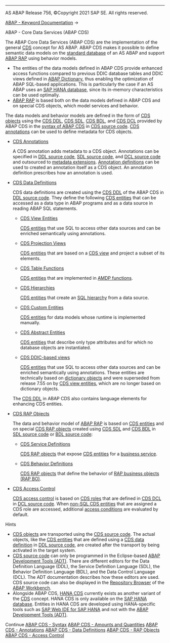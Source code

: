   

* * *

AS ABAP Release 756, ©Copyright 2021 SAP SE. All rights reserved.

[ABAP - Keyword Documentation](javascript:call_link\('abenabap.htm'\)) → 

ABAP - Core Data Services (ABAP CDS)

The ABAP Core Data Services (ABAP CDS) are the implementation of the general [CDS](javascript:call_link\('abencds_glosry.htm'\) "Glossary Entry") concept for AS ABAP. ABAP CDS makes it possible to define semantic data models on the [standard database](javascript:call_link\('abenstandard_db_glosry.htm'\) "Glossary Entry") of an AS ABAP and support [ABAP RAP](javascript:call_link\('abenabap_rap_glosry.htm'\) "Glossary Entry") using behavior models.

-   The entities of the data models defined in ABAP CDS provide enhanced access functions compared to previous DDIC database tables and DDIC views defined in [ABAP Dictionary](javascript:call_link\('abenabap_dictionary.htm'\)), thus enabling the optimization of ABAP SQL-based applications. This is particularly the case if an AS ABAP uses an [SAP HANA database](javascript:call_link\('abenhana_database_glosry.htm'\) "Glossary Entry"), since its in-memory characteristics can be used optimally.
-   [ABAP RAP](javascript:call_link\('abenabap_rap_glosry.htm'\) "Glossary Entry") is based both on the data models defined in ABAP CDS and on special CDS objects, which model services and behavior.

The data models and behavior models are defined in the form of [CDS objects](javascript:call_link\('abencds_object_glosry.htm'\) "Glossary Entry") using the [CDS DDL](javascript:call_link\('abencds_ddl_glosry.htm'\) "Glossary Entry"), [CDS SDL](javascript:call_link\('abencds_sdl_glosry.htm'\) "Glossary Entry"), [CDS BDL](javascript:call_link\('abencds_bdl_glosry.htm'\) "Glossary Entry"), and [CDS DCL](javascript:call_link\('abencds_dcl_glosry.htm'\) "Glossary Entry") provided by ABAP CDS in the [syntax of ABAP CDS](javascript:call_link\('abencds_syntax.htm'\)) in [CDS source code](javascript:call_link\('abencds_source_code_glosry.htm'\) "Glossary Entry"). [CDS annotations](javascript:call_link\('abencds_annotation_glosry.htm'\) "Glossary Entry") can be used to define metadata for CDS objects.

-   [CDS Annotations](javascript:call_link\('abencds_annotations.htm'\))
    
    A CDS annotation adds metadata to a CDS object. Annotations can be specified in [DDL source code](javascript:call_link\('abenddl_source_code_glosry.htm'\) "Glossary Entry"), [SDL source code](javascript:call_link\('abensdl_source_code_glosry.htm'\) "Glossary Entry"), and [DCL source code](javascript:call_link\('abenddl_source_code_glosry.htm'\) "Glossary Entry") and outsourced to [metadata extensions](javascript:call_link\('abencds_metadata_extension_glosry.htm'\) "Glossary Entry"). [Annotation definitions](javascript:call_link\('abencds_anno_definition_glosry.htm'\) "Glossary Entry") can be used to created an annotation itself as a CDS object. An annotation definition prescribes how an annotation is used.
    
-   [CDS Data Definitions](javascript:call_link\('abencds_entities.htm'\))
    
    CDS data definitions are created using the [CDS DDL](javascript:call_link\('abencds_ddl_glosry.htm'\) "Glossary Entry") of the ABAP CDS in [DDL source code](javascript:call_link\('abenddl_source_code_glosry.htm'\) "Glossary Entry"). They define the following [CDS entities](javascript:call_link\('abencds_entity_glosry.htm'\) "Glossary Entry") that can be accessed as a data type in ABAP programs and as a data source in reading ABAP SQL statements.
    
    -   [CDS View Entities](javascript:call_link\('abencds_v2_views.htm'\))
        
        [CDS entities](javascript:call_link\('abencds_entity_glosry.htm'\) "Glossary Entry") that use SQL to access other data sources and can be enriched semantically using annotations.
        
    -   [CDS Projection Views](javascript:call_link\('abencds_proj_views.htm'\))
        
        [CDS entities](javascript:call_link\('abencds_entity_glosry.htm'\) "Glossary Entry") that are based on a [CDS view](javascript:call_link\('abencds_view_glosry.htm'\) "Glossary Entry") and project a subset of its elements.
        
    -   [CDS Table Functions](javascript:call_link\('abencds_table_functions.htm'\))
        
        [CDS entities](javascript:call_link\('abencds_entity_glosry.htm'\) "Glossary Entry") that are implemented in [AMDP functions](javascript:call_link\('abenamdp_function_glosry.htm'\) "Glossary Entry").
        
    -   [CDS Hierarchies](javascript:call_link\('abencds_hierarchies.htm'\))
        
        [CDS entities](javascript:call_link\('abencds_entity_glosry.htm'\) "Glossary Entry") that create an [SQL hierarchy](javascript:call_link\('abensql_hierarchy_glosry.htm'\) "Glossary Entry") from a data source.
        
    -   [CDS Custom Entities](javascript:call_link\('abencds_custom_entities.htm'\))
        
        [CDS entities](javascript:call_link\('abencds_entity_glosry.htm'\) "Glossary Entry") for data models whose runtime is implemented manually.
        
    -   [CDS Abstract Entities](javascript:call_link\('abencds_abstract_entities.htm'\))
        
        [CDS entities](javascript:call_link\('abencds_entity_glosry.htm'\) "Glossary Entry") that describe only type attributes and for which no database objects are instantiated.
        
    -   [CDS DDIC-based views](javascript:call_link\('abencds_v1_views.htm'\))
        
        [CDS entities](javascript:call_link\('abencds_entity_glosry.htm'\) "Glossary Entry") that use SQL to access other data sources and can be enriched semantically using annotations. These entities are technically based on [dictionary objects](javascript:call_link\('abendictionary_object_glosry.htm'\) "Glossary Entry") and were superseded from release 7.55 on by [CDS view entities](javascript:call_link\('abencds_v2_view_glosry.htm'\) "Glossary Entry"), which are no longer based on dictionary objects.
        
    
    The [CDS DDL](javascript:call_link\('abencds_ddl_glosry.htm'\) "Glossary Entry") in ABAP CDS also contains language elements for enhancing CDS entities.
    
-   [CDS RAP Objects](javascript:call_link\('abencds_rap_objects.htm'\))
    
    The data and behavior model of [ABAP RAP](javascript:call_link\('abenabap_rap_glosry.htm'\) "Glossary Entry") is based on [CDS entities](javascript:call_link\('abencds_entity_glosry.htm'\) "Glossary Entry") and on special [CDS RAP objects](javascript:call_link\('abencds_rap_object_glosry.htm'\) "Glossary Entry") created using [CDS SDL](javascript:call_link\('abencds_sdl_glosry.htm'\) "Glossary Entry") and [CDS BDL](javascript:call_link\('abencds_bdl_glosry.htm'\) "Glossary Entry") in [SDL source code](javascript:call_link\('abensdl_source_code_glosry.htm'\) "Glossary Entry") or [BDL source code](javascript:call_link\('abenbdl_source_code_glosry.htm'\) "Glossary Entry"):
    
    -   [CDS Service Definitions](javascript:call_link\('abencds_service_definitions.htm'\))
        
        [CDS RAP objects](javascript:call_link\('abencds_rap_object_glosry.htm'\) "Glossary Entry") that expose [CDS entities](javascript:call_link\('abencds_entity_glosry.htm'\) "Glossary Entry") for a [business service](javascript:call_link\('abenbusiness_service_glosry.htm'\) "Glossary Entry").
        
    -   [CDS Behavior Definitions](javascript:call_link\('abencds_bdef.htm'\))
        
        [CDS RAP objects](javascript:call_link\('abencds_rap_object_glosry.htm'\) "Glossary Entry") that define the behavior of [RAP business objects (RAP BO)](javascript:call_link\('abenrap_bo_glosry.htm'\) "Glossary Entry").
        
-   [CDS Access Control](javascript:call_link\('abencds_access_control.htm'\))
    
    [CDS access control](javascript:call_link\('abencds_access_control_glosry.htm'\) "Glossary Entry") is based on [CDS roles](javascript:call_link\('abencds_role_glosry.htm'\) "Glossary Entry") that are defined in [CDS DCL](javascript:call_link\('abencds_dcl_glosry.htm'\) "Glossary Entry") in [DCL source code](javascript:call_link\('abendcl_source_code_glosry.htm'\) "Glossary Entry"). When [non-SQL CDS entities](javascript:call_link\('abencds_non_sql_entity_glosry.htm'\) "Glossary Entry") that are assigned a CDS role are accessed, additional [access conditions](javascript:call_link\('abenaccess_condition_glosry.htm'\) "Glossary Entry") are evaluated by default.
    

Hints

-   [CDS objects](javascript:call_link\('abencds_object_glosry.htm'\) "Glossary Entry") are transported using the [CDS source code](javascript:call_link\('abencds_source_code_glosry.htm'\) "Glossary Entry"). The actual objects, like the [CDS entities](javascript:call_link\('abencds_entity_glosry.htm'\) "Glossary Entry") that are defined using a [CDS data definition](javascript:call_link\('abencds_data_definition_glosry.htm'\) "Glossary Entry") in [DDL source code](javascript:call_link\('abenddl_source_code_glosry.htm'\) "Glossary Entry"), are created after the transport by being activated in the target system.
-   [CDS source code](javascript:call_link\('abencds_source_code_glosry.htm'\) "Glossary Entry") can only be programmed in the Eclipse-based [ABAP Development Tools (ADT)](javascript:call_link\('abenadt_glosry.htm'\) "Glossary Entry"). There are different editors for the Data Definition Language (DDL), the Service Definition Language (SDL), the Behavior Definition Language (BDL), and the Data Control Language (DCL). The ADT documentation describes how these editors are used. CDS source code can also be displayed in the [Repository Browser](javascript:call_link\('abenrepository_browser_glosry.htm'\) "Glossary Entry") of the [ABAP Workbench](javascript:call_link\('abenabap_workbench_glosry.htm'\) "Glossary Entry").
-   Alongside ABAP CDS, [HANA CDS](https://help.sap.com/viewer/09b6623836854766b682356393c6c416/2.0.04/en-US/0b1eb07d74ec4f91947ff4cc4f557429.html) currently exists as another variant of the [CDS](javascript:call_link\('abencds_glosry.htm'\) "Glossary Entry") concept. HANA CDS is only available on the [SAP HANA database](javascript:call_link\('abenhana_database_glosry.htm'\) "Glossary Entry"). Entities in HANA CDS are developed using HANA-specific tools such as [SAP Web IDE for SAP HANA](javascript:call_link\('abensap_web_ide_for_sap_han_glosry.htm'\) "Glossary Entry") and not with the [ABAP Development Tools (ADT)](javascript:call_link\('abenadt_glosry.htm'\) "Glossary Entry").

Continue
[ABAP CDS - Syntax](javascript:call_link\('abencds_syntax.htm'\))
[ABAP CDS - Amounts and Quantities](javascript:call_link\('abencds_calc_quan.htm'\))
[ABAP CDS - Annotations](javascript:call_link\('abencds_annotations.htm'\))
[ABAP CDS - Data Definitions](javascript:call_link\('abencds_entities.htm'\))
[ABAP CDS - RAP Objects](javascript:call_link\('abencds_rap_objects.htm'\))
[ABAP CDS - Access Control](javascript:call_link\('abencds_access_control.htm'\))